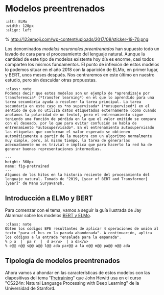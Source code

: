 Modelos preentrenados
=====================

```{image} images/elmo.png
:alt: ELMo
:width: 120px
:align: left
```
% http://123emoji.com/wp-content/uploads/2017/08/sticker-19-70.png

Los denominados *modelos neuronales preentrenados* han supuesto todo un lavado de cara para el procesamiento del lenguaje natural. Aunque la cantidad de este tipo de modelos existente hoy día es enorme, casi todos comparten los mismos fundamentos. El punto de inflexión de estos modelos lo podemos situar en el año 2018 con la aparición de ELMo, en primer lugar, y BERT, unos meses después. Nos centraremos en este último en nuestro estudio, pero sin descuidar otras propuestas.


```{admonition} Nota
:class: note
Podemos decir que estos modelos son un ejemplo de *aprendizaje por transferencia* (*transfer learning*) en el que lo aprendido para una tarea secundaria ayuda a resolver la tarea principal. La tarea secundaria en este caso es *no supervisada* (*unsupervised*) en el sentido de que no utiliza datos etiquetados externamente (como cuando anotamos la polaridad de un texto), pero el entrenamiento sigue teniendo una función de pérdida en la que el valor emitido se compara con el deseado, por lo que para evitar confusión se habla de entrenamiento *autosupervisado*. En el entrenamiento autosupervisado las etiquetas que conforman el valor esperado se obtienen automáticamente a partir de la muestra con un algoritmo normalmente muy simple, pero, al mismo tiempo, la tarea de generarlas adecuadamente no es trivial e implica que para hacerlo la red ha de generar buenas representaciones intermedias.
```

```{figure} images/pretrained.png
---
height: 360px
name: fig-pretrained
---
Algunos de los hitos en la historia reciente del procesamiento del lenguaje natural. Tomado de "2019, [year of BERT and Transformer][year]" de Manu Suryavansh.
```
[year]: https://towardsdatascience.com/2019-year-of-bert-and-transformer-f200b53d05b9


## Introducción a ELMo y BERT

Para comenzar con el tema, vamos a seguir la guía ilustrada de Jay Alammar sobre los modelos [BERT y ELMo][bertilustrado]. 

[bertilustrado]: http://jalammar.github.io/illustrated-bert/


```{admonition} Problema
:class: note
Obtén los códigos BPE resultantes de aplicar 4 operaciones de unión al texto "para el bus en la parada abandonada". A continuación, aplica los códigos a la entrada "ensalada para la empanada".
% p a  |  pa r  |  d a</w>  | a da</w>
% e@@ n@@ s@@ a@@ l@@ ada par@@ a la e@@ m@@ pa@@ n@@ ada
```

## Tipología de modelos preentrenados

Ahora vamos a ahondar en las características de estos modelos con las diapositivas del tema "[Pretraining][diapositivas]" que John Hewitt usa en el curso "CS224n: Natural Language Processing with Deep Learning" de la Universidad de Stanford.

[diapositivas]: http://web.stanford.edu/class/cs224n/slides/cs224n-2021-lecture10-pretraining.pdf
